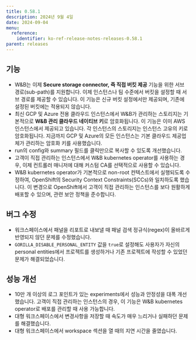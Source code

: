 ```yaml
---
title: 0.58.1
description: 2024년 9월 4일
date: 2024-09-04
menu:
  reference:
    identifier: ko-ref-release-notes-releases-0.58.1
parent: releases
---
```


## 기능

* W&B는 이제 **Secure storage connector, 즉 직접 버킷 제공** 기능을 위한 서브 경로(sub-path)를 지원합니다. 이제 인스턴스나 팀 수준에서 버킷을 설정할 때 서브 경로를 제공할 수 있습니다. 이 기능은 신규 버킷 설정에서만 제공되며, 기존에 설정된 버킷에는 적용되지 않습니다.
* 최신 GCP 및 Azure 전용 클라우드 인스턴스에서 W&B가 관리하는 스토리지는 기본적으로 **W&B 관리 클라우드 네이티브 키**로 암호화됩니다. 이 기능은 이미 AWS 인스턴스에서 제공되고 있습니다. 각 인스턴스의 스토리지는 인스턴스 고유의 키로 암호화됩니다. 지금까지 GCP 및 Azure의 모든 인스턴스는 기본 클라우드 제공업체가 관리하는 암호화 키를 사용했습니다.
* run의 config와 summary 필드를 클릭만으로 복사할 수 있도록 개선했습니다.
* 고객이 직접 관리하는 인스턴스에서 W&B kubernetes operator를 사용하는 경우, 이제 컨트롤러 매니저에 대해 커스텀 CA를 선택적으로 사용할 수 있습니다.
* W&B kubernetes operator가 기본적으로 non-root 컨텍스트에서 실행되도록 수정하여, OpenShift의 Security Context Constraints(SCCs)와 일치하도록 했습니다. 이 변경으로 OpenShift에서 고객이 직접 관리하는 인스턴스를 보다 원활하게 배포할 수 있으며, 관련 보안 정책을 준수합니다.

## 버그 수정

* 워크스페이스에서 패널을 리포트로 내보낼 때 패널 검색 정규식(regex)이 올바르게 반영되지 않던 문제를 수정했습니다.
* `GORILLA_DISABLE_PERSONAL_ENTITY` 값을 `true`로 설정해도 사용자가 자신의 personal entities에서 프로젝트를 생성하거나 기존 프로젝트에 작성할 수 있었던 문제가 해결되었습니다.

## 성능 개선

* 10만 개 이상의 로그 포인트가 있는 experiments에서 성능과 안정성을 대폭 개선했습니다. 고객이 직접 관리하는 인스턴스의 경우, 이 기능은 W&B kubernetes operator로 배포를 관리할 때 사용 가능합니다.
* 대형 워크스페이스에서 변경사항을 저장할 때 속도가 매우 느리거나 실패하던 문제를 해결했습니다.
* 대형 워크스페이스에서 workspace 섹션을 열 때의 지연 시간을 줄였습니다.